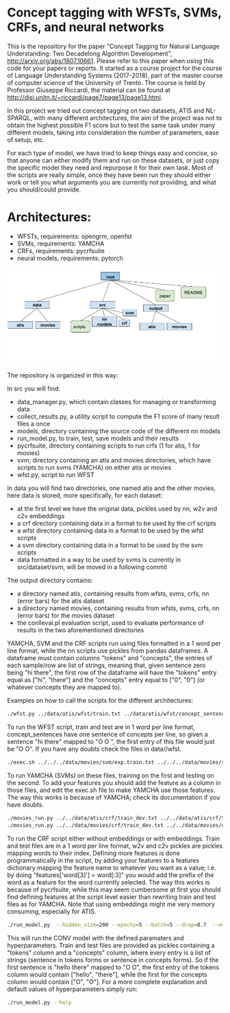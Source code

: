 # Concept tagging with WFSTs, SVMs, CRFs, and neural networks
This is the repository for the paper "Concept Tagging for Natural Language Understanding: Two Decadelong Algorithm Development", http://arxiv.org/abs/1807.10661.
Please refer to this paper when using this code for your papers or reports.
It started as a course project for the course of Language Understanding Systems (2017-2018), part of the master course of computer science of the University of Trento.
The course is held by Professor Giuseppe Riccardi, the material can be found at http://disi.unitn.it/~riccardi/page7/page13/page13.html.

In this project we tried out concept tagging on two datasets, ATIS and NL-SPARQL, with many different
architectures, the aim of the project was not to obtain the highest possible F1 score but to test the same task
under many different models, taking into consideration the number of parameters, ease of setup, etc.


For each type of model, we have tried to keep things easy and concise, so that anyone can either
modify them and run on these datasets, or just copy the specific model they need and repurpose it for their own
task.
Most of the scripts are really simple, once they have been run they should either work or tell you
what arguments you are currently not providing, and what you should/could provide.

# Architectures:
    
  - WFSTs, requirements: opengrm, openfst
  - SVMs, requirements: YAMCHA
  - CRFs, requirements: pycrfsuite
  - neural models, requirements: pytorch

![Alt text](/struct.png?raw=true "structure of the repository")

The repository is organized in this way: 

In src you will find:
  - data_manager.py, which contain classes for managing or transforming data
  - collect_results.py, a utility script to compute the F1 score of many result files a once
  - models, directory containing the source code of the different nn models
  - run_model.py, to train, test, save models and their results
  - pycrfsuite, directory containing scripts to run crfs (1 for atis, 1 for movies)
  - svm, directory containing an atis and movies directories, which have scripts
  to run svms (YAMCHA) on either atis or movies
  - wfst.py, script to run WFST
  
In data you will find two directories, one named atis and the other movies, here
data is stored, more specifically, for each dataset:
  - at the first level we have the original data, pickles used by nn, w2v and c2v embeddings
  - a crf directory containing data in a format to be used by the crf scripts
  - a wfst directory containing data in a format to be used by the wfst scripts
  - a svm directory containing data in a format to be used by the svm scripts
  - data formatted in a way to be used by svms is currently in src/dataset/svm, will be moved in a following commit
  
 
The output directory contains:
  - a directory named atis, containing results from wfsts, svms, crfs, nn (error bars) for the atis dataset
  - a directory named movies, containing results from wfsts, svms, crfs, nn (error bars) for the movies dataset
  - the conlleval.pl evaluation script, used to evaluate performance of results in the two aforementioned directories
  
 
YAMCHA, SVM and the CRF scripts run using files formatted in a 1 word per line format,
while the nn scripts use pickles from pandas dataframes. 
A dataframe must contain columns "tokens" and "concepts", the entries of each sample/row
are list of strings, meaning that, given sentence zero being "hi there", the first row
of the dataframe will have the "tokens" entry equal as ["hi", "there"] and the "concepts" entry
equal to ["0", "0"] (or whatever concepts they are mapped to).


Examples on how to call the scripts for the different architectures:

```sh
./wfst.py ../data/atis/wfst/train.txt ../data/atis/wfst/concept_sentences.txt ../data/atis/wfst/test.txt 4 kneser_ney 
```
To run the WFST script, train and test are in 1 word per line format, concept_sentences have
one sentence of concepts per line, so given a sentence "hi there" mapped to "O O ", the first
entry of this file would just be "O O". If you have any doubts check the files in data/<dataset>/wfst.

```sh
./exec.sh ../../../data/movies/svm/exp.train.txt ../../../data/movies/svm/exp.test.txt
```
To run YAMCHA (SVMs) on these files, training on the first and testing on the second. To add
your features you should add the feature as a column in those files, and edit the exec.sh
file to make YAMCHA use those features. The way this works is because of YAMCHA; check its
documentation if you have doubts.

```sh
./movies_run.py ../../data/atis/crf/train_dev.txt ../../data/atis/crf/test.txt
./movies_run.py ../../data/movies/crf/train_dev.txt ../../data/movies/crf/test.txt ../../data/movies/w2v_trimmed.pickle ../../data/movies/c2v_20.pickle
```
To run the CRF script either without embeddings or with embeddings. Train and test 
files are in a 1 word per line format, w2v and c2v pickles are pickles mapping words
to their index. Defining more features is done programmatically in the script, by
adding your features to a features dictionary mapping the feature name to whatever
you want as a value; i.e. by doing "features['word[3]'] = word[:3]" you would add
the prefix of the word as a feature for the word currently selected.
The way this works is because of pycrfsuite, while this may seem cumbersome at first
you should find defining features at the script level easier than rewriting train and 
test files as for YAMCHA.
Note that using embeddings might me very memory consuming, especially 
for ATIS.

```sh
./run_model.py  --hidden_size=200 --epochs=5 --batch=5 --drop=0.7  --embedding_norm=6.0 --lr=0.001 --model=conv  --unfreeze --write=results.txt --train="../data/movies/train.pickle" --test="../data/movies/dev.pickle" --w2v="../data/movies/w2v_trimmed.pickle" --hidden_size=200 --bidirectional --dev
```
This will run the CONV model with the defined paramaters and hyperparameters.
Train and test files are provided as pickles containing a "tokens" column and a "concepts" 
column, where every entry is a list of strings (sentence in tokens forms or sentence in concepts forms).
So if the first sentence is "hello there" mapped to "O O", the first entry of the
tokens column would contain ["hello", "there"], while the first for the concepts
column would contain ["O", "O"].
For a more complete explanation and default values of hyperparameters simply run:
```sh
./run_model.py --help
```






